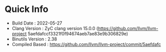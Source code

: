 # Quick Info
* Build Date : 2022-05-27
* Clang Version : ZyC clang version 15.0.0 (https://github.com/llvm/llvm-project 5aefdafccf3321f0f94674aeb7ae83e9b306829e)
* Binutils Version : 2.38
* Compiled Based : https://github.com/llvm/llvm-project/commit/5aefdafc

